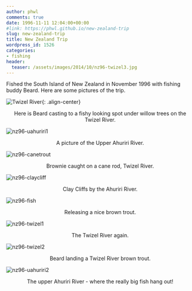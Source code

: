 ```yaml
---
author: phwl
comments: true
date: 1996-11-11 12:04:00+00:00
#link: https://phwl.github.io/new-zealand-trip
slug: new-zealand-trip
title: New Zealand Trip
wordpress_id: 1526
categories:
- fishing
header:
  teaser: /assets/images/2014/10/nz96-twizel3.jpg
---
```


Fished the South Island of New Zealand in November 1996 with fishing buddy Beard. Here are some pictures of the trip.

![Twizel River](/assets/images/2014/10/nz96-twizel3.jpg){: .align-center}
<figcaption style="text-align:center">
Here is Beard casting to a fishy looking spot under willow trees on the Twizel River.
</figcaption>

<!-- more -->

![nz96-uahuriri1](/assets/images/2014/10/nz96-uahuriri1.jpg)
<figcaption style="text-align:center">
A picture of the Upper Ahuriri River.
</figcaption>

![nz96-canetrout](/assets/images/2014/10/nz96-canetrout.jpg)
<figcaption style="text-align:center">
Brownie caught on a cane rod, Twizel River.
</figcaption>

![nz96-claycliff](/assets/images/2014/10/nz96-claycliff.jpg)
<figcaption style="text-align:center">
Clay Cliffs by the Ahuriri River.
</figcaption>

![nz96-fish](/assets/images/2014/10/nz96-fish.jpg)
<figcaption style="text-align:center">
Releasing a nice brown trout.
</figcaption>

![nz96-twizel1](/assets/images/2014/10/nz96-twizel1.jpg)
<figcaption style="text-align:center">
The Twizel River again.
</figcaption>

![nz96-twizel2](/assets/images/2014/10/nz96-twizel2.jpg)
<figcaption style="text-align:center">
Beard landing a Twizel River brown trout.
</figcaption>

![nz96-uahuriri2](/assets/images/2014/10/nz96-uahuriri2.jpg)
<figcaption style="text-align:center">
The upper Ahuriri River - where the really big fish hang out!
</figcaption>
